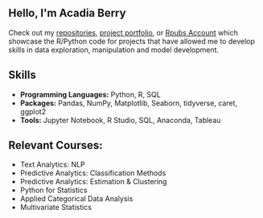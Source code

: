 

## Hello, I'm Acadia Berry

Check out my [repositories](https://github.com/cadyberry?tab=repositories), [project portfolio](https://www.datascienceportfol.io/acadiaberry), or [Rpubs Account](https://rpubs.com/aberry) which showcase the R/Python code for projects that have allowed me to develop skills in data exploration, manipulation and model development. 


## Skills

- **Programming Languages:** Python, R, SQL
- **Packages:** Pandas, NumPy, Matplotlib, Seaborn, tidyverse, caret, ggplot2
- **Tools:** Jupyter Notebook, R Studio, SQL, Anaconda, Tableau

## Relevant Courses:
  - Text Analytics: NLP
  - Predictive Analytics: Classification Methods
  - Predictive Analytics: Estimation & Clustering 
  - Python for Statistics
  - Applied Categorical Data Analysis
  - Multivariate Statistics
    
